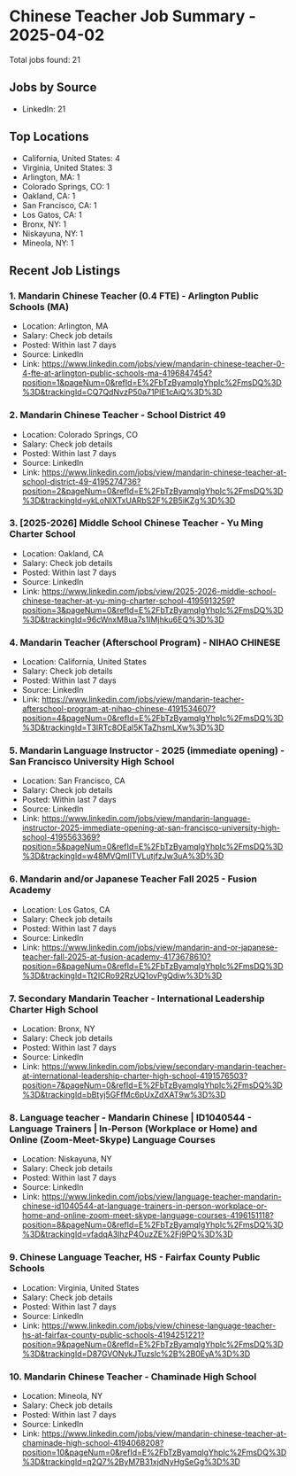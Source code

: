 # Chinese Teacher Job Summary - 2025-04-02

Total jobs found: 21

## Jobs by Source

- LinkedIn: 21

## Top Locations

- California, United States: 4
- Virginia, United States: 3
- Arlington, MA: 1
- Colorado Springs, CO: 1
- Oakland, CA: 1
- San Francisco, CA: 1
- Los Gatos, CA: 1
- Bronx, NY: 1
- Niskayuna, NY: 1
- Mineola, NY: 1

## Recent Job Listings

### 1. Mandarin Chinese Teacher (0.4 FTE) - Arlington Public Schools (MA)
- Location: Arlington, MA
- Salary: Check job details
- Posted: Within last 7 days
- Source: LinkedIn
- Link: https://www.linkedin.com/jobs/view/mandarin-chinese-teacher-0-4-fte-at-arlington-public-schools-ma-4196847454?position=1&pageNum=0&refId=E%2FbTzByamqlgYhpIc%2FmsDQ%3D%3D&trackingId=CQ7QdNvzP50a71PlE1cAiQ%3D%3D

### 2. Mandarin Chinese Teacher - School District 49
- Location: Colorado Springs, CO
- Salary: Check job details
- Posted: Within last 7 days
- Source: LinkedIn
- Link: https://www.linkedin.com/jobs/view/mandarin-chinese-teacher-at-school-district-49-4195274736?position=2&pageNum=0&refId=E%2FbTzByamqlgYhpIc%2FmsDQ%3D%3D&trackingId=ykLoNIXTxUARbS2F%2B5iKZg%3D%3D

### 3. [2025-2026] Middle School Chinese Teacher - Yu Ming Charter School
- Location: Oakland, CA
- Salary: Check job details
- Posted: Within last 7 days
- Source: LinkedIn
- Link: https://www.linkedin.com/jobs/view/2025-2026-middle-school-chinese-teacher-at-yu-ming-charter-school-4195913259?position=3&pageNum=0&refId=E%2FbTzByamqlgYhpIc%2FmsDQ%3D%3D&trackingId=96cWnxM8ua7s1IMjhku6EQ%3D%3D

### 4. Mandarin Teacher (Afterschool Program) - NIHAO CHINESE
- Location: California, United States
- Salary: Check job details
- Posted: Within last 7 days
- Source: LinkedIn
- Link: https://www.linkedin.com/jobs/view/mandarin-teacher-afterschool-program-at-nihao-chinese-4191534607?position=4&pageNum=0&refId=E%2FbTzByamqlgYhpIc%2FmsDQ%3D%3D&trackingId=T3lRTc8OEal5KTaZhsmLXw%3D%3D

### 5. Mandarin Language Instructor - 2025 (immediate opening) - San Francisco University High School
- Location: San Francisco, CA
- Salary: Check job details
- Posted: Within last 7 days
- Source: LinkedIn
- Link: https://www.linkedin.com/jobs/view/mandarin-language-instructor-2025-immediate-opening-at-san-francisco-university-high-school-4195563369?position=5&pageNum=0&refId=E%2FbTzByamqlgYhpIc%2FmsDQ%3D%3D&trackingId=w48MVQmllTVLutjfzJw3uA%3D%3D

### 6. Mandarin and/or Japanese Teacher Fall 2025 - Fusion Academy
- Location: Los Gatos, CA
- Salary: Check job details
- Posted: Within last 7 days
- Source: LinkedIn
- Link: https://www.linkedin.com/jobs/view/mandarin-and-or-japanese-teacher-fall-2025-at-fusion-academy-4173678610?position=6&pageNum=0&refId=E%2FbTzByamqlgYhpIc%2FmsDQ%3D%3D&trackingId=Tt2lCRo92RzUQ1ovPgQdiw%3D%3D

### 7. Secondary Mandarin Teacher - International Leadership Charter High School
- Location: Bronx, NY
- Salary: Check job details
- Posted: Within last 7 days
- Source: LinkedIn
- Link: https://www.linkedin.com/jobs/view/secondary-mandarin-teacher-at-international-leadership-charter-high-school-4191576503?position=7&pageNum=0&refId=E%2FbTzByamqlgYhpIc%2FmsDQ%3D%3D&trackingId=bBtyj5GFfMc6pUxZdXAT9w%3D%3D

### 8. Language teacher - Mandarin Chinese | ID1040544 - Language Trainers | In-Person (Workplace or Home) and Online (Zoom-Meet-Skype) Language Courses
- Location: Niskayuna, NY
- Salary: Check job details
- Posted: Within last 7 days
- Source: LinkedIn
- Link: https://www.linkedin.com/jobs/view/language-teacher-mandarin-chinese-id1040544-at-language-trainers-in-person-workplace-or-home-and-online-zoom-meet-skype-language-courses-4196151118?position=8&pageNum=0&refId=E%2FbTzByamqlgYhpIc%2FmsDQ%3D%3D&trackingId=vfadqA3lhzP4OuzZE%2Fj9PQ%3D%3D

### 9. Chinese Language Teacher, HS - Fairfax County Public Schools
- Location: Virginia, United States
- Salary: Check job details
- Posted: Within last 7 days
- Source: LinkedIn
- Link: https://www.linkedin.com/jobs/view/chinese-language-teacher-hs-at-fairfax-county-public-schools-4194251221?position=9&pageNum=0&refId=E%2FbTzByamqlgYhpIc%2FmsDQ%3D%3D&trackingId=D87GVONykJTuzslc%2B%2B0EyA%3D%3D

### 10. Mandarin Chinese Teacher - Chaminade High School
- Location: Mineola, NY
- Salary: Check job details
- Posted: Within last 7 days
- Source: LinkedIn
- Link: https://www.linkedin.com/jobs/view/mandarin-chinese-teacher-at-chaminade-high-school-4194068208?position=10&pageNum=0&refId=E%2FbTzByamqlgYhpIc%2FmsDQ%3D%3D&trackingId=q2Q7%2ByM7B31xjdNyHgSeGg%3D%3D


